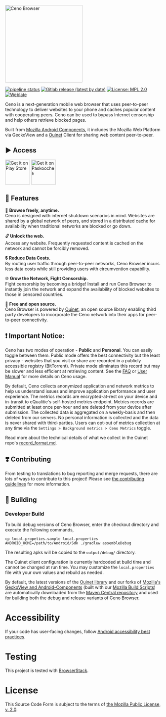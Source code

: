 <img src="https://ceno.app/static/img/logos/ceno-logo.png" width=250px alt="Ceno Browser">


[![pipeline status](https://gitlab.com/ceno-app/ceno-android/badges/main/pipeline.svg)](https://gitlab.com/ceno-app/ceno-android/commits/main)
[![Gitlab release (latest by date)](https://img.shields.io/gitlab/v/release/ceno-app/ceno-android)](https://gitlab.com/ceno-app/ceno-android/-/releases)
[![License: MPL 2.0](https://img.shields.io/badge/License-MPL%202.0-brightgreen.svg)](./LICENSE)
[![Weblate](https://hosted.weblate.org/widget/censorship-no/svg-badge.svg)](https://hosted.weblate.org/projects/censorship-no/)

Ceno is a next-generation mobile web browser that uses peer-to-peer technology to deliver websites to your phone and caches popular content with cooperating peers. Ceno can be used to bypass Internet censorship and help others retrieve blocked pages.

Built from [Mozilla Android Components](https://github.com/mozilla-mobile/firefox-android/blob/main/android-components/README.md), it includes the Mozilla Web Platform via GeckoView and a [Ouinet](https://ouinet.work) Client for sharing web content peer-to-peer.

## ▶️ Access

[<img src="https://ceno.app/static/img/index/google-play.png"
      alt="Get it on Play Store"
      height="80">](https://play.google.com/store/apps/details?id=ie.equalit.ceno)
[<img src="https://ceno.app/static/img/index/paskoocheh.png"
      alt="Get it on Paskoocheh" 
      height="80">](https://paskoocheh.com/tools/124/android.html?utm_source=UpdatePage)

## 🚀 Features

🌴 **Browse freely, anytime.**  
Ceno is designed with internet shutdown scenarios in mind. Websites are shared by a global network of peers, and stored in a distributed cache for availability when traditional networks are blocked or go down.

🔓 **Unlock the web.**  
Access any website. Frequently requested content is cached on the network and cannot be forcibly removed.

💲 **Reduce Data Costs.**  
By routing user traffic through peer-to-peer networks, Ceno Browser incurs less data costs while still providing users with circumvention capability.

🌐 **Grow the Network, Fight Censorship.**  
Fight censorship by becoming a bridge! Install and run Ceno Browser to instantly join the network and expand the availability of blocked websites to those in censored countries.

👐 **Free and open source.**  
Ceno Browser is powered by [Ouinet](https://ouinet.work), an open source library enabling third party developers to incorporate the Ceno network into their apps for peer-to-peer connectivity.

## ❗ Important Notice:
Ceno has two modes of operation - **Public** and **Personal**. You can easily toggle between them. Public mode offers the best connectivity but the least privacy - websites that you visit or share are recorded in a publicly accessible registry (BitTorrent). Private mode eliminates this record but may be slower and less efficient at retrieving content. See the [FAQ](https://ceno.app/en/support.html) or [User Manual](https://ceno.app/user-manual/en/) for more details on Ceno usage.

By default, Ceno collects anonymized application and network metrics to help us understand issues and improve application performance and user experience. The metrics records are encrypted-at-rest on your device and in-transit to eQualitie's self-hosted metrics endpoint. Metrics records are submitted at least once per-hour and are deleted from your device after submission. The collected data is aggregated on a weekly-basis and then deleted from our servers. No personal information is collected and the data is never shared with third-parties. Users can opt-out of metrics collection at any time via the `Settings > Background metrics > Ceno Metrics` toggle.

Read more about the technical details of what we collect in the Ouinet repo's [record_format.md](https://gitlab.com/equalitie/ouinet/-/blob/main/rust/record_format.md).

## ❣️ Contributing
From testing to translations to bug reporting and merge requests, there are lots of ways to contribute to this project! Please see [the contributing guidelines](CONTRIBUTING.md) for more information.

## 🔧 Building
### Developer Build
To build debug versions of Ceno Browser, enter the checkout directory and execute the following commands,
```
cp local.propeties.sample local.properties
ANDROID_HOME=/path/to/Android/Sdk ./gradlew assembleDebug
```
The resulting apks will be copied to the `output/debug/` directory.

The Ouinet client configuration is currently hardcoded at build time and cannot be changed at run time. You may customize the `local.properties` file with your own values and rebuild as needed.

By default, the latest versions of the [Ouinet library](https://gitlab.com/equalitie/ouinet/-/releases) and our forks of [Mozilla's GeckoView and Android-Components](https://github.com/mozilla-mobile/firefox-android/releases) (built with our [Mozilla Build Scripts](https://gitlab.com/ceno-app/mozilla-build-scripts)) are automatically downloaded from the [Maven Central repository](https://repo.maven.apache.org/maven2/ie/equalit/ouinet/) and used for building both the debug and release variants of Ceno Browser.

# Accessibility

If your code has user-facing changes, follow [Android accessibility best practices](https://github.com/mozilla-mobile/shared-docs/blob/main/android/accessibility_guide.md).

# Testing  

This project is tested with [BrowserStack](https://www.browserstack.com/).

# License

This Source Code Form is subject to the terms of [the Mozilla Public License, v. 2.0](LICENSE). 
